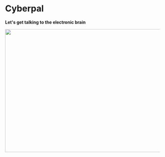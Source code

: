 # Cyberpal
**Let's get talking to the electronic brain**


<a href="https://github.com/404"><img src="https://github.com/riyatyag-6/Cyberpal/blob/main/CyberPal_gif.gif" width="600" height="400"></a>
